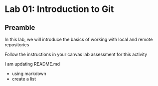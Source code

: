 # Lab 01: Introduction to Git

## Preamble

In this lab, we will introduce the basics of working with local and remote repositories

Follow the instructions in your canvas lab assessment for this activity

I am updating README.md
- using markdown
- create a list